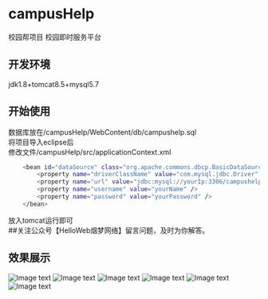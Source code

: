 # campusHelp
校园帮项目
校园即时服务平台
## 开发环境
jdk1.8+tomcat8.5+mysql5.7
## 开始使用
数据库放在/campusHelp/WebContent/db/campushelp.sql  
将项目导入eclipse后  
修改文件/campusHelp/src/applicationContext.xml  
```sh
	<bean id="dataSource" class="org.apache.commons.dbcp.BasicDataSource">  
		<property name="driverClassName" value="com.mysql.jdbc.Driver" />  
		<property name="url" value="jdbc:mysql://yourIp:3306/campushelp" />  
		<property name="username" value="yourName" />  
		<property name="password" value="yourPassword" />  
	</bean>  
```
  放入tomcat运行即可  
##关注公众号【HelloWeb烟梦网络】留言问题，及时为你解答。
## 效果展示
![Image text](https://raw.githubusercontent.com/shh2lm/campusHelp/master/img-folder/1.png)
![Image text](https://raw.githubusercontent.com/shh2lm/campusHelp/master/img-folder/2.png)
![Image text](https://raw.githubusercontent.com/shh2lm/campusHelp/master/img-folder/3.png)
![Image text](https://raw.githubusercontent.com/shh2lm/campusHelp/master/img-folder/4.png)
![Image text](https://raw.githubusercontent.com/shh2lm/campusHelp/master/img-folder/5.png)
![Image text](https://raw.githubusercontent.com/shh2lm/campusHelp/master/img-folder/6.png)
